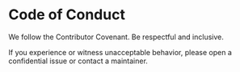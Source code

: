 # Code of Conduct

We follow the Contributor Covenant. Be respectful and inclusive.

If you experience or witness unacceptable behavior, please open a confidential issue or contact a maintainer.